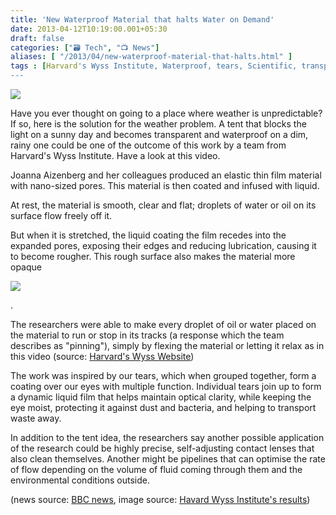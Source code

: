 ```yaml
---
title: 'New Waterproof Material that halts Water on Demand'
date: 2013-04-12T10:19:00.001+05:30
draft: false
categories: ["🗃️ Tech", "📺 News"]
aliases: [ "/2013/04/new-waterproof-material-that-halts.html" ]
tags : [Harvard's Wyss Institute, Waterproof, tears, Scientific, transparent, nano, slips, Opaque, Technology, contact lenses, pipelines]
---
```


[![](https://2.bp.blogspot.com/-InI4oPZ5dvA/UWeQk7Q8zuI/AAAAAAAAA0o/cL2llo5jDPk/s400/tentmat.jpg)](https://2.bp.blogspot.com/-InI4oPZ5dvA/UWeQk7Q8zuI/AAAAAAAAA0o/cL2llo5jDPk/s1600/tentmat.jpg)

  
Have you ever thought on going to a place where weather is unpredictable? If so, here is the solution for the weather problem. A tent that blocks the light on a sunny day and becomes transparent and waterproof on a dim, rainy one could be one of the outcome of this work by a team from Harvard's Wyss Institute. Have a look at this video.  
  

Joanna Aizenberg and her colleagues produced an elastic thin film material with nano-sized pores. This material is then coated and infused with liquid.  
  

At rest, the material is smooth, clear and flat; droplets of water or oil on its surface flow freely off it.

But when it is stretched, the liquid coating the film recedes into the expanded pores, exposing their edges and reducing lubrication, causing it to become rougher. This rough surface also makes the material more opaque  
  

[![](https://2.bp.blogspot.com/-G6yJgRUHRcs/UWeMwUv8vQI/AAAAAAAAA0Y/rCqZRZoFiQI/s640/tentt.jpg)](https://2.bp.blogspot.com/-G6yJgRUHRcs/UWeMwUv8vQI/AAAAAAAAA0Y/rCqZRZoFiQI/s1600/tentt.jpg)

.

The researchers were able to make every droplet of oil or water placed on the material to run or stop in its tracks (a response which the team describes as "pinning"), simply by flexing the material or letting it relax as in this video (source: [Harvard's Wyss Website](https://wyss.harvard.edu/viewpage/422/))  
  

  

The work was inspired by our tears, which when grouped together, form a coating over our eyes with multiple function. Individual tears join up to form a dynamic liquid film that helps maintain optical clarity, while keeping the eye moist, protecting it against dust and bacteria, and helping to transport waste away.  
  
  
  

In addition to the tent idea, the researchers say another possible application of the research could be highly precise, self-adjusting contact lenses that also clean themselves. Another might be pipelines that can optimise the rate of flow depending on the volume of fluid coming through them and the environmental conditions outside.  
  
(news source: [BBC news](https://www.bbc.co.uk/news/science-environment-22079600), image source: [Havard Wyss Institute's results](https://dx.doi.org/10.1038/nmat3598))